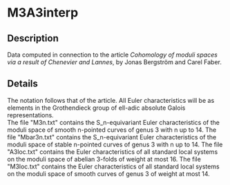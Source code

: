 # M3A3interp

Description
-----------

Data computed in connection to the article *Cohomology of moduli spaces via a result
of Chenevier and Lannes*, by Jonas Bergström and Carel Faber.

Details
-------

The notation follows that of the article. 
All Euler characteristics will be as elements in the Grothendieck group of ell-adic absolute Galois representations.  
The file "M3n.txt" contains the S_n-equivariant Euler characteristics of the moduli space of smooth n-pointed curves of genus 3 with n up to 14. 
The file "Mbar3n.txt" contains the S_n-equivariant Euler characteristics of the moduli space of stable n-pointed curves of genus 3 with n up to 14.
The file "A3loc.txt" contains the Euler characteristics of all standard local systems on the moduli space of abelian 3-folds of weight at most 16.
The file "M3loc.txt" contains the Euler characteristics of all standard local systems on the moduli space of smooth curves of genus 3 of weight at most 14.
